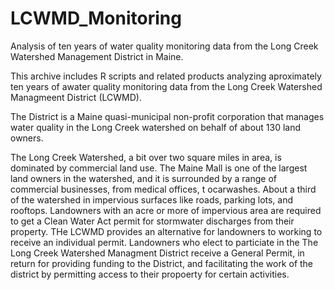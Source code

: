 # LCWMD_Monitoring
Analysis of ten years of water quality monitoring data from the Long Creek Watershed Management District in Maine.

This archive includes R scripts and related products analyzing aproximately ten years of awater quality monitoring data from the Long Creek Watershed Managmeent District (LCWMD).

The District is a Maine quasi-municipal non-profit corporation that manages water quality in the Long Creek watershed on behalf of about 130 land owners.  

The Long Creek Watershed, a bit over two square miles in area, is dominated by commercial land use. The Maine Mall is one of the largest land owners in the watershed, and it is surrounded by a range of commercial businesses, from medical offices, t ocarwashes.  About a third of the watershed in impervious surfaces like roads, parking lots, and rooftops.  Landowners with an acre or more of impervious area are required to get a Clean Water Act permit for stormwater discharges from their property.  THe LCWMD provides an alternative for landowners to working to receive an individual permit.  Landowners who elect to particiate in the The Long Creek Watershed Managment District receive a General Permit, in return for providing funding to the District, and facilitating the work of the district by permitting access to their propoerty for certain activities.

